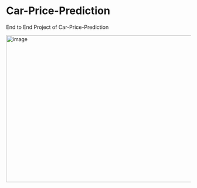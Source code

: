 # Car-Price-Prediction
End to End Project of Car-Price-Prediction

<img width="793" height="400" alt="image" src="https://github.com/user-attachments/assets/990d89fc-8e5b-453c-bf4d-2ac46203efe4" />

